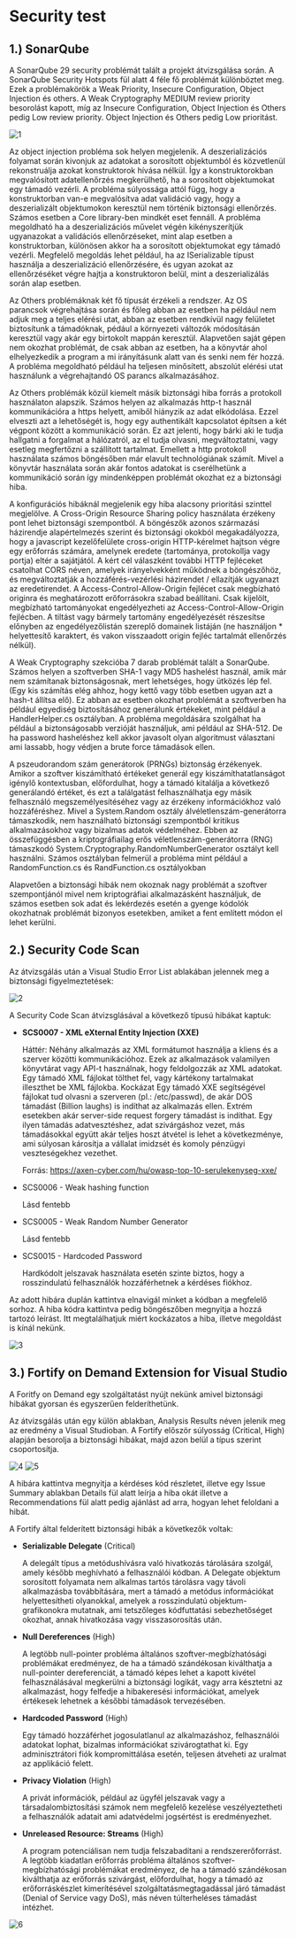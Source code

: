 # Security test

## 1.) SonarQube

A SonarQube 29 security problémát talált a projekt átvizsgálása során.
A SonarQube Security Hotspots fül alatt 4 féle fő problémát különböztet meg.
Ezek a problémakörök a Weak Priority, Insecure Configuration, Object Injection és others.
A Weak Cryptography MEDIUM review priority besorolást kapott, míg az Insecure Configuration, Object Injection és Others pedig Low review priority.
Object Injection és Others pedig Low prioritást.

![1](/doc/images/sonar.png)

Az object injection probléma sok helyen megjelenik. A deszerializációs folyamat során 
kivonjuk az adatokat a sorosított objektumból és közvetlenül rekonstruálja azokat 
konstruktorok hívása nélkül. Így a konstruktorokban megvalósított adatellenőrzés megkerülhető, 
ha a sorosított objektumokat egy támadó vezérli. A probléma súlyossága attól függ, hogy a konstruktorban
van-e megvalósítva adat validáció vagy, hogy a deszerializált objektumokon keresztül nem történik 
biztonsági ellenőrzés. Számos esetben a Core library-ben mindkét eset fennáll. A probléma megoldható ha a 
deszerializációs művelet végén kikényszerítjük ugyanazokat a validációs ellenőrzéseket, mint alap esetben 
a konstruktorban, különösen akkor ha a sorosított objektumokat egy támadó vezérli. Megfelelő megoldás lehet például,
ha az ISerializable típust használja a deszerializáció ellenőrzésére, és ugyan azokat az ellenőrzéséket végre hajtja 
a konstruktoron belül, mint a deszerializálás során alap esetben.

Az Others problémáknak két fő típusát érzékeli a rendszer. Az OS parancsok végrehajtása során és főleg abban az esetben 
ha például nem adjuk meg a teljes elérési utat, abban az esetben rendkívül nagy felületet biztosítunk a támadóknak, pédául 
a környezeti változók módosításán keresztül vagy akár egy birtokolt mappán keresztül. Alapvetően saját gépen nem okozhat problémát,
de csak abban az esetben, ha a könyvtár ahol elhelyezkedik a program a mi irányításunk alatt van és senki nem fér hozzá. A probléma megoldható 
például ha teljesen minősített, abszolút elérési utat használunk a végrehajtandó OS parancs alkalmazásához.

Az Others problémák közül kiemelt másik biztonsági hiba forrás a protokoll használaton alapszik. Számos helyen az alkalmazás http-t használ kommunikációra a 
https helyett, amiből hiányzik az adat elkódolása. Ezzel elveszti azt a lehetőségét is, hogy egy authentikált kapcsolatot építsen a két végpont között a kommunikáció során.
Ez azt jelenti, hogy bárki aki le tudja hallgatni a forgalmat a hálózatról, az el tudja olvasni, megváltoztatni, vagy esetleg megfertőzni a szállított tartalmat. 
Emellett a http protokoll használata számos böngésőben már elavult technológiának számít. Mivel a könyvtár használata során akár fontos adatokat is cserélhetünk a kommunikáció 
során így mindenképpen problémát  okozhat ez a biztonsági hiba.

A konfigurációs hibáknál megjelenik egy hiba alacsony prioritási szinttel megjelölve. A Cross-Origin Resource Sharing policy használata érzékeny pont lehet biztonsági szempontból.
A böngészők azonos származási házirendje alapértelmezés szerint és biztonsági okokból megakadályozza, hogy a javascript kezelőfelülete cross-origin HTTP-kérelmet hajtson végre egy 
erőforrás számára, amelynek eredete (tartománya, protokollja vagy portja) eltér a sajátjától. A kért cél válaszként további HTTP fejléceket csatolhat CORS néven, amelyek irányelvekként 
működnek a böngészőhöz, és megváltoztatják a hozzáférés-vezérlési házirendet / ellazítják ugyanazt az eredetirendet. 
A Access-Control-Allow-Origin fejlécet csak megbízható originra és meghatározott erőforrásokra szabad beállítani. Csak kijelölt, megbízható tartományokat engedélyezheti az Access-Control-Allow-Origin fejlécben.
A tiltást vagy bármely tartomány engedélyezését részesítse előnyben az engedélyezőlistán szereplő domainek listáján (ne használjon * helyettesítő karaktert, és vakon visszaadott origin fejléc tartalmát ellenőrzés nélkül).

A Weak Cryptography szekcióba 7 darab problémát talált a SonarQube. Számos helyen a szoftverben SHA-1 vagy MD5 hashelést használ, amik már nem számítanak biztonságosnak, mert lehetséges, hogy ütközés lép fel. (Egy kis számítás elég ahhoz, hogy kettő vagy több esetben ugyan azt a hash-t állítsa elő).
Ez abban az esetben okozhat problémát a szoftverben ha például egyediség biztosításához generálunk értékeket, mint például a HandlerHelper.cs osztályban. A probléma megoldására szolgálhat ha például a biztonságosabb verzióját használjuk, 
ami például az SHA-512. De ha password hasheléshez kell akkor javasolt olyan algoritmust választani ami lassabb, hogy védjen a brute force támadások ellen.

A pszeudorandom szám generátorok (PRNGs) biztonság érzékenyek. Amikor a szoftver kiszámítható értékeket generál egy kiszámíthatatlanságot igénylő kontextusban, előfordulhat, hogy a támadó kitalálja a következő generálandó értéket, és ezt a találgatást felhasználhatja egy másik felhasználó megszemélyesítéséhez vagy az érzékeny információkhoz való hozzáféréshez.
Mivel a System.Random osztály álvéletlenszám-generátorra támaszkodik, nem használható biztonsági szempontból kritikus alkalmazásokhoz vagy bizalmas adatok védelméhez. Ebben az összefüggésben a kriptográfiailag erős véletlenszám-generátorra (RNG) támaszkodó System.Cryptography.RandomNumberGenerator osztályt kell használni. Számos osztályban felmerül a probléma mint például a RandomFunction.cs és RandFunction.cs osztályokban

Alapvetően a biztonsági hibák nem okoznak nagy problémát a szoftver szempontjánól mivel nem kriptográfiai alkalmazásként használjuk, de számos esetben sok adat és lekérdezés esetén a gyenge kódolók okozhatnak problémát bizonyos esetekben, amiket a fent említett módon el lehet kerülni.


## 2.) Security Code Scan

Az átvizsgálás után a Visual Studio Error List ablakában jelennek meg a biztonsági figyelmeztetések:

![2](/doc/images/security_1.png)

A Security Code Scan átvizsglásával a következő típusú hibákat kaptuk:

- __SCS0007 - XML eXternal Entity Injection (XXE)__

    Háttér:
Néhány alkalmazás az XML formátumot használja a kliens és a szerver közötti kommunikációhoz. Ezek az alkalmazások valamilyen könyvtárat vagy API-t használnak, hogy feldolgozzák az XML adatokat. 
Egy támadó XML fájlokat tölthet fel, vagy kártékony tartalmakat illeszthet be XML fájlokba.
Kockázat
Egy támadó XXE segítségével fájlokat tud olvasni a szerveren (pl.: /etc/passwd), de akár DOS támadást (Billion laughs) is indíthat az alkalmazás ellen. Extrém esetekben akár server-side request forgery támadást is indíthat.
Egy ilyen támadás adatvesztéshez, adat szivárgáshoz vezet, más támadásokkal együtt akár teljes hoszt átvétel is lehet a következménye, ami súlyosan károsítja a vállalat imidzsét és komoly pénzügyi veszteségekhez vezethet.

    Forrás: https://axen-cyber.com/hu/owasp-top-10-serulekenyseg-xxe/
- SCS0006 - Weak hashing function

    Lásd fentebb
- SCS0005 - Weak Random Number Generator

    Lásd fentebb
- SCS0015 - Hardcoded Password

    Hardkódolt jelszavak használata esetén szinte biztos, hogy a rosszindulatú felhasználók hozzáférhetnek a kérdéses fiókhoz.


Az adott hibára duplán kattintva elnavigál minket a kódban a megfelelő sorhoz. A hiba kódra kattintva pedig böngészőben megnyitja a hozzá tartozó leírást. Itt megtalálhatjuk miért kockázatos a hiba, illetve megoldást is kínál nekünk.

![3](/doc/images/security_2.png)


## 3.) Fortify on Demand Extension for Visual Studio

A Foritfy on Demand egy szolgáltatást nyújt nekünk amivel biztonsági hibákat gyorsan és egyszerűen felderíthetünk.

Az átvizsgálás után egy külön ablakban, Analysis Results néven jelenik meg az eredmény a Visual Studioban. A Fortify először súlyosság (Critical, High) alapján besorolja a biztonsági hibákat, majd azon belül a típus szerint csoportosítja.

![4](/doc/images/fortify1.png)
![5](/doc/images/fortify2.png)

A hibára kattintva megnyitja a kérdéses kód részletet, illetve egy Issue Summary ablakban Details fül alatt leírja a hiba okát illetve a Recommendations fül alatt pedig ajánlást ad arra, hogyan lehet feloldani a hibát.

A Fortify által felderített biztonsági hibák a következők voltak:

- __Serializable Delegate__ (Critical)

    A delegált típus a metódushívásra való hivatkozás tárolására szolgál, amely később meghívható a felhasználói kódban. A Delegate objektum sorosított folyamata nem alkalmas tartós tárolásra vagy távoli alkalmazásba továbbítására, mert a támadó a metódus információkat helyettesítheti olyanokkal, amelyek a rosszindulatú objektum-grafikonokra mutatnak, ami tetszőleges kódfuttatási sebezhetőséget okozhat, annak hivatkozása vagy visszasorosítás után.
- __Null Dereferences__ (High)

    A legtöbb null-pointer probléma általános szoftver-megbízhatósági problémákat eredményez, de ha a támadó szándékosan kiválthatja a null-pointer dereferenciát, a támadó képes lehet a kapott kivétel felhasználásával megkerülni a biztonsági logikát, vagy arra késztetni az alkalmazást, hogy felfedje a hibakeresési információkat, amelyek értékesek lehetnek a későbbi támadások tervezésében.

- __Hardcoded Password__ (High)

    Egy támadó hozzáférhet jogosulatlanul az alkalmazáshoz, felhasználói adatokat lophat, bizalmas információkat szivárogtathat ki. Egy adminisztrátori fiók kompromittálása esetén, teljesen átveheti az uralmat az applikáció felett.
- __Privacy Violation__ (High)

    A privát információk, például az ügyfél jelszavak vagy a társadalombiztosítási számok nem megfelelő kezelése veszélyeztetheti a felhasználók adatait ami adatvédelmi jogsértést is eredményezhet.
- __Unreleased Resource: Streams__ (High)

    A program potenciálisan nem tudja felszabadítani a rendszererőforrást. A legtöbb kiadatlan erőforrás probléma általános szoftver-megbízhatósági problémákat eredményez, de ha a támadó szándékosan kiválthatja az erőforrás szivárgást, előfordulhat, hogy a támadó az erőforráskészlet kimerítésével szolgáltatásmegtagadással járó támadást (Denial of Service vagy DoS), más néven túlterheléses támadást intézhet.

![6](/doc/images/fortify3.png)
